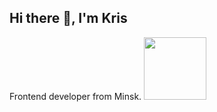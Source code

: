 ## Hi there 👋, I'm Kris
Frontend developer from Minsk. <img src="https://i.giphy.com/media/v1.Y2lkPTc5MGI3NjExODU2cWwxNGt3NHZ3eWt6ZDBldmtnNXQxbWlydHlrbWNhNnVzajgxaCZlcD12MV9pbnRlcm5hbF9naWZfYnlfaWQmY3Q9Zw/bGgsc5mWoryfgKBx1u/giphy.gif" width="100"/>


